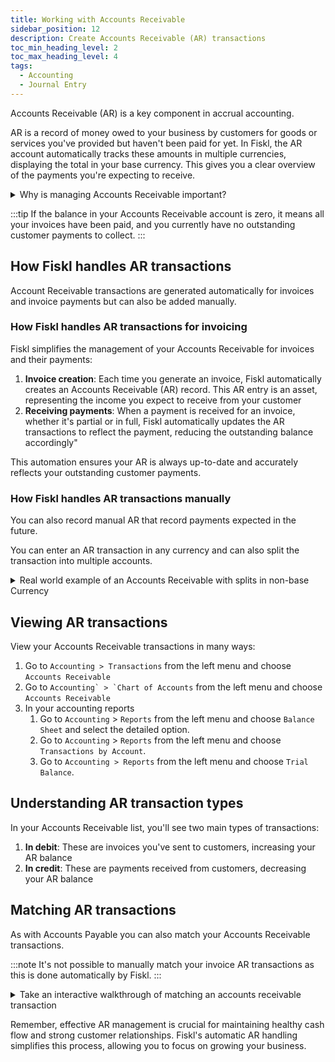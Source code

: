 ```yaml
---
title: Working with Accounts Receivable
sidebar_position: 12
description: Create Accounts Receivable (AR) transactions
toc_min_heading_level: 2
toc_max_heading_level: 4
tags:
  - Accounting
  - Journal Entry
---
```


Accounts Receivable (AR) is a key component in accrual accounting.

AR is a record of money owed to your business by customers for goods or services you've provided but haven't been paid for yet. In Fiskl, the AR account automatically tracks these amounts in multiple currencies, displaying the total in your base currency. This gives you a clear overview of the payments you're expecting to receive.

<details>
<summary>Why is managing Accounts Receivable important?</summary>

Proper AR management helps you:

- Track money owed to your business
- Manage cash flow effectively
- Accurately report your financial position

</details>

:::tip
If the balance in your Accounts Receivable account is zero, it means all your invoices have been paid, and you currently have no outstanding customer payments to collect.
:::

## How Fiskl handles AR transactions

Account Receivable transactions are generated automatically for invoices and invoice payments but can also be added manually.

### How Fiskl handles AR transactions for invoicing

Fiskl simplifies the management of your Accounts Receivable for invoices and their payments:

1. **Invoice creation**: Each time you generate an invoice, Fiskl automatically creates an Accounts Receivable (AR) record. This AR entry is an asset, representing the income you expect to receive from your customer
1. **Receiving payments**: When a payment is received for an invoice, whether it's partial or in full, Fiskl automatically updates the AR transactions to reflect the payment, reducing the outstanding balance accordingly"

This automation ensures your AR is always up-to-date and accurately reflects your outstanding customer payments.

### How Fiskl handles AR transactions manually

You can also record manual AR that record payments expected in the future.

You can enter an AR transaction in any currency and can also split the transaction into multiple accounts.

<details>
<summary>Real world example of an Accounts Receivable with splits in non-base Currency</summary>

You are invited to speak at a conference abroad and are being paid in a currency different from your base currency.

Suppose the contract stipulates a total payment of €3000 EUR. Of this amount, €2500 is allocated for your speaking engagement, classified as 'Sales of Services,' and the remaining €500 is for merchandise you are selling at the event, categorized under `Sales of Products`.

Splitting these transactions in your Accounts Receivable not only allows you to accurately track revenue streams but also manages the complexities of foreign currency transactions.

This separation helps in analyzing the profitability of different business activities and is crucial for accurate financial reporting, strategic financial planning, and tax preparation in your base currency.

</details>


## Viewing AR transactions

View your Accounts Receivable transactions in many ways:

1. Go to `Accounting > Transactions` from the left menu and choose `Accounts Receivable`
1. Go to ``Accounting` > `Chart of Accounts`` from the left menu and choose `Accounts Receivable`
1. In your accounting reports
    1. Go to `Accounting` > `Reports` from the left menu and choose `Balance Sheet` and select the detailed option.
    1. Go to `Accounting` > `Reports` from the left menu and choose `Transactions by Account`.
    1. Go to `Accounting > Reports` from the left menu and choose `Trial Balance`.

## Understanding AR transaction types

In your Accounts Receivable list, you'll see two main types of transactions:

1. **In debit**: These are invoices you've sent to customers, increasing your AR balance
2. **In credit**: These are payments received from customers, decreasing your AR balance

## Matching AR transactions

As with Accounts Payable you can also match your Accounts Receivable transactions.

:::note
It's not possible to manually match your invoice AR transactions as this is done automatically by Fiskl.
:::

<details>
<summary>Take an interactive walkthrough of matching an accounts receivable transaction</summary>

<div style={{ position: 'relative', paddingBottom: '56.25%', height: 0, width: '100%' }}>
<iframe
style={{ position: 'absolute', top: 0, left: 0, width: '100%', height: '100%', border: 0 }}
src="https://demo.fiskl.com/e/clzr4hbwb00mcjr0cbpv6zex9/tour"
allowFullScreen
webkitallowfullscreen="true"
mozallowfullscreen="true"
allowtransparency="true"
></iframe>
</div>
</details>


Remember, effective AR management is crucial for maintaining healthy cash flow and strong customer relationships. Fiskl's automatic AR handling simplifies this process, allowing you to focus on growing your business.
